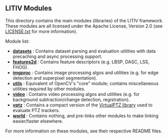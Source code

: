 LITIV Modules
-------------
This directory contains the main modules (libraries) of the LITIV framework. These modules are all licensed under the Apache License, Version 2.0 (see [LICENSE.txt](../LICENSE.txt) for more information).

Module list:
* [**datasets**](./modules/datasets/) : Contains dataset parsing and evaluation utilities with data precaching and async processing support.
* [**features2d**](./modules/features2d/) : Contains feature descriptors (e.g. LBSP, DASC, LSS, FHOG).
* [**imgproc**](./modules/imgproc/) : Contains image processing algos and utilities (e.g. for edge detection and superpixel segmentation).
* [**utils**](./modules/utils/) : Equivalent of OpenCV's "core" module; contains miscellaneous utilities required by other modules.
* [**video**](./modules/video/) : Contains video processing algos and utilities (e.g. for background subtraction/change detection, registration).
* [**vptz**](./modules/vptz/) : Contains a compact version of the [VirtualPTZ library](https://bitbucket.org/pierre_luc_st_charles/virtualptz_standalone) used to evaluate PTZ trackers.
* [**world**](./modules/world/) : Contains nothing, and pre-links other modules to make linking easier/faster elsewhere.

For more information on these modules, see their respective README files.

